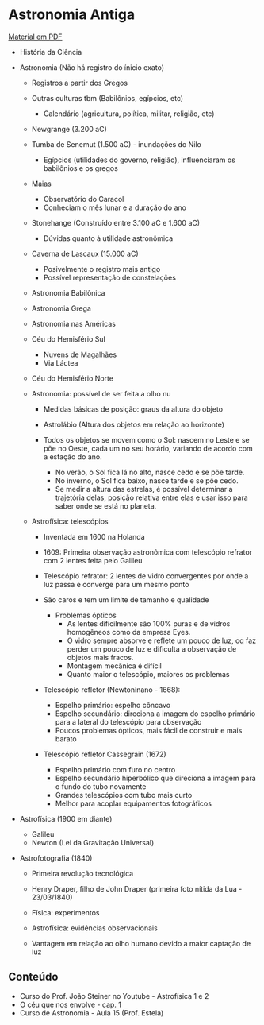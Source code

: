 # Astronomia Antiga

[Material em PDF](http://zabot.paginas.ufsc.br/files/2015/07/astro.01.pdf)

* História da Ciência

* Astronomia (Não há registro do ínicio exato)
  * Registros a partir dos Gregos
  * Outras culturas tbm (Babilônios, egípcios, etc)
    * Calendário (agricultura, política, militar, religião, etc)

  * Newgrange (3.200 aC)

  * Tumba de Senemut (1.500 aC) - inundações do Nilo
    * Egípcios (utilidades do governo, religião), influenciaram os babilônios e os gregos

  * Maias
    * Observatório do Caracol
    * Conheciam o mês lunar e a duração do ano

  * Stonehange (Construído entre 3.100 aC e 1.600 aC)
    * Dúvidas quanto à utilidade astronômica

  * Caverna de Lascaux (15.000 aC)
    * Posivelmente o registro mais antigo
    * Possível representação de constelações

  * Astronomia Babilônica

  * Astronomia Grega

  * Astronomia nas Américas

  * Céu do Hemisfério Sul
    * Nuvens de Magalhães
    * Via Láctea

  * Céu do Hemisfério Norte

  * Astronomia: possível de ser feita a olho nu
    * Medidas básicas de posição: graus da altura do objeto
    * Astrolábio (Altura dos objetos em relação ao horizonte)

    * Todos os objetos se movem como o Sol: nascem no Leste e se põe no Oeste, cada um no seu horário, variando de acordo com a estação do ano.
      * No verão, o Sol fica lá no alto, nasce cedo e se põe tarde.
      * No inverno, o Sol fica baixo, nasce tarde e se põe cedo.
      * Se medir a altura das estrelas, é possível determinar a trajetória delas, posição relativa entre elas e usar isso para saber onde se está no planeta.

  * Astrofísica: telescópios
    * Inventada em 1600 na Holanda
    * 1609: Primeira observação astronômica com telescópio refrator com 2 lentes feita pelo Galileu

    * Telescópio refrator: 2 lentes de vidro convergentes por onde a luz passa e converge para um mesmo ponto
    * São caros e tem um limite de tamanho e qualidade
      * Problemas ópticos
        * As lentes dificilmente são 100% puras e de vidros homogêneos como da empresa Eyes.
        * O vidro sempre absorve e reflete um pouco de luz, oq faz perder um pouco de luz e dificulta a observação de objetos mais fracos.
        * Montagem mecânica é difícil
        * Quanto maior o telescópio, maiores os problemas

    * Telescópio refletor (Newtoninano - 1668):
      * Espelho primário: espelho côncavo
      * Espelho secundário: direciona a imagem do espelho primário para a lateral do telescópio para observação
      * Poucos problemas ópticos, mais fácil de construir e mais barato

    * Telescópio refletor Cassegrain (1672)
      * Espelho primário com furo no centro
      * Espelho secundário hiperbólico que direciona a imagem para o fundo do tubo novamente
      * Grandes telescópios com tubo mais curto
      * Melhor para acoplar equipamentos fotográficos

* Astrofísica (1900 em diante)
  * Galileu
  * Newton (Lei da Gravitação Universal)

* Astrofotografia (1840)
  * Primeira revolução tecnológica
  * Henry Draper, filho de John Draper (primeira foto nítida da Lua - 23/03/1840)

  * Física: experimentos
  * Astrofísica: evidências observacionais

  * Vantagem em relação ao olho humano devido a maior captação de luz

## Conteúdo

* Curso do Prof. João Steiner no Youtube - Astrofísica 1 e 2
* O céu que nos envolve - cap. 1
* Curso de Astronomia - Aula 15 (Prof. Estela)
